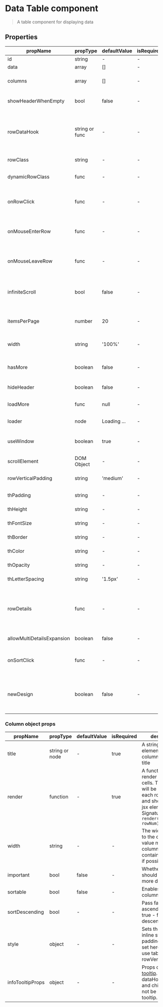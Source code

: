 # Data Table component

> A table component for displaying data

## Properties

| propName | propType | defaultValue | isRequired | description |
|----------|----------|--------------|------------|-------------|
| id | string | - | - | An id to pass to the table |
| data | array | [] | - | The data to display |
| columns | array | [] | - | Configuration of the table's columns. See table below |
| showHeaderWhenEmpty | bool | false | - | Should the table show the header when data is empty |
| rowDataHook | string or func | - | - | A string data-hook to apply to all table body rows. or a func which calculates the data-hook for each row  - Signature: `(rowData, rowNum) => string`|
| rowClass | string | - | - | A class to apply to all table body rows |
| dynamicRowClass | func | - | - | A func that gets row data and returns a class(es) to apply to that specific row |
| onRowClick | func | - | - | A callback method to be called on row click. Signature: `onRowClick(rowData, rowNum)` |
| onMouseEnterRow | func | - | - | A callback method to be called on row mouse enter. Signature: `onMouseEnterRow(rowData, rowNum)` |
| onMouseLeaveRow | func | - | - | A callback method to be called on row mouse leave. Signature: `onMouseLeaveRow(rowData, rowNum)` |
| infiniteScroll | bool | false | - | If true, table will not render all data to begin with, but will gradually render the data as the user scrolls |
| itemsPerPage | number | 20 | - | If infiniteScroll is on, this prop will determine how many rows will be rendered on each load |
| width | string | '100%' | - | The width of the fixed table. Can be in percentages or pixels. |
| hasMore | boolean | false | - | Whether there are more items to be loaded. Event listeners are removed if false.
| hideHeader | boolean | false | - | Should we hide the header of the table.
| loadMore | func | null | - | A callback when more items are requested by the user. |
| loader | node | Loading ...| - | The loader to show when loading more items. |
| useWindow | boolean | true | - | Add scroll listeners to the window, or else, the component's parentNode. |
| scrollElement | DOM Object | - | - | Add scroll listeners to specified DOM Object. |
| rowVerticalPadding | string | 'medium' | - | Table cell vertical padding. should be 'medium' or 'large' |
| thPadding | string | - | - | *Deprecated* Table headers padding |
| thHeight | string | - | - | *Deprecated* Table headers height |
| thFontSize | string | - | - | *Deprecated* Table headers font size |
| thBorder | string | - | - | *Deprecated* Table headers border |
| thColor | string | - | - | *Deprecated* Table headers color |
| thOpacity | string | - | - | *Deprecated* Table headers opacity |
| thLetterSpacing | string | '1.5px' | - | Table headers letter spacing |
| rowDetails | func | - | - | Function that returns React component that will be rendered in row details section. Example: `rowDetails={(row, rowNum) => <MyRowDetailsComponent {...row} />}` |
| allowMultiDetailsExpansion | boolean | false | - | Allows to open multiple row details |
| onSortClick | func | - | - | A callback function called on each column title click. Signature `onSortClick(colData, colNum)` |
| newDesign | boolean | false | - | A flag specifying weather to apply the new layout/design update. Default will change to true in the next major release (version 5.0.0)|

### Column object props

| propName | propType | defaultValue | isRequired | description |
|----------|----------|--------------|------------|-------------|
| title | string or node | - | true | A string or any element, the column's header title  |
| render | function | - | true | A function to render column cells. The function will be called with each row's data and should return a jsx element. Signature: `render(rowData, rowNum)` |
| width | string | - | - | The width to apply to the column. No value means column will try to contain its children, if possible |
| important | bool | false | - | Whether font color should be stronger, more dominant |
| sortable | bool | false | - | Enables sorting by column |
| sortDescending | bool | - | - | Pass false - for ascending sort, true - for descending|
| style | object | - | - | Sets the column inline style. Vertical padding cannot be set here, please use table rowVerticalPadding  |
| infoTooltipProps | object | - | - | Props object for [tooltip](https://wix-wix-style-react.surge.sh/?selectedKind=7.%20Tooltips&selectedStory=7.1.%20Tooltip&full=0&addons=0&stories=1&panelRight=0). Note: dataHook, moveBy and children will not be passed to tooltip. |
